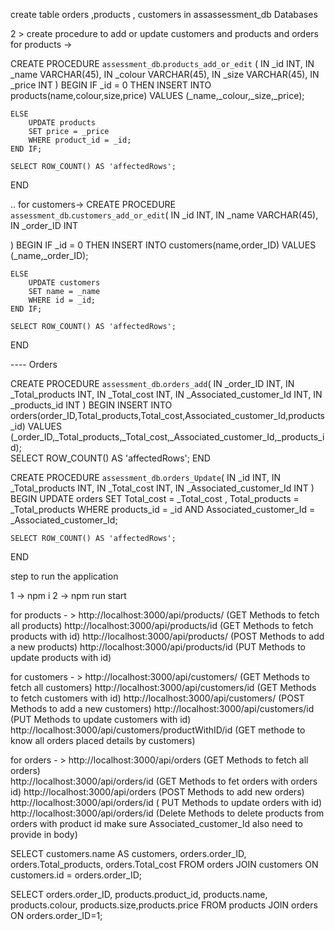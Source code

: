 create table orders ,products , customers in assassessment_db Databases

2 > create procedure to add or update customers and products and orders
for products -> 

CREATE PROCEDURE `assessment_db`.`products_add_or_edit` (
IN _id INT,
IN _name VARCHAR(45),
IN _colour VARCHAR(45),
IN _size VARCHAR(45),
IN _price INT
)
BEGIN
	IF _id = 0 THEN
		INSERT INTO products(name,colour,size,price)
		VALUES (_name,_colour,_size,_price);
        
	ELSE
		UPDATE products
        SET price = _price
        WHERE product_id = _id;
	END IF;
    
    SELECT ROW_COUNT() AS 'affectedRows';
END

.. for customers->
CREATE PROCEDURE `assessment_db`.`customers_add_or_edit`(
IN _id INT,
IN _name VARCHAR(45),
IN _order_ID INT

)
BEGIN
	IF _id = 0 THEN
		INSERT INTO customers(name,order_ID)
		VALUES (_name,_order_ID);
        
	ELSE
		UPDATE customers
        SET name = _name
        WHERE id = _id;
	END IF;
    
    SELECT ROW_COUNT() AS 'affectedRows';
END


---- Orders

CREATE PROCEDURE `assessment_db`.`orders_add`(
IN _order_ID INT,
IN _Total_products INT,
IN _Total_cost INT,
IN _Associated_customer_Id INT,
IN _products_id INT
)
BEGIN
		INSERT INTO orders(order_ID,Total_products,Total_cost,Associated_customer_Id,products_id)
		VALUES (_order_ID,_Total_products,_Total_cost,_Associated_customer_Id,_products_id);    
    SELECT ROW_COUNT() AS 'affectedRows';
END


CREATE PROCEDURE `assessment_db`.`orders_Update`(
IN _id INT,
IN _Total_products INT,
IN _Total_cost INT,
IN _Associated_customer_Id INT
)
BEGIN
		UPDATE orders
        SET Total_cost = _Total_cost , Total_products = _Total_products
        WHERE products_id = _id AND Associated_customer_Id = _Associated_customer_Id;
    
    SELECT ROW_COUNT() AS 'affectedRows';
END



step to run the application  

1 -> npm i
2 -> npm run start

for products - > 
      http://localhost:3000/api/products/ (GET Methods to fetch all products)
      http://localhost:3000/api/products/id (GET Methods to fetch products with id)
      http://localhost:3000/api/products/ (POST Methods to add a new products)
      http://localhost:3000/api/products/id (PUT Methods to update products with id)


for customers - > 
      http://localhost:3000/api/customers/ (GET Methods to fetch all customers)
      http://localhost:3000/api/customers/id (GET Methods to fetch customers with id)
      http://localhost:3000/api/customers/ (POST Methods to add a new customers)
      http://localhost:3000/api/customers/id (PUT Methods to update customers with id)  
	  http://localhost:3000/api/customers/productWithID/id (GET methode to know all orders placed details by customers)   

for orders - >
      http://localhost:3000/api/orders	 (GET Methods to fetch all orders)  
	  http://localhost:3000/api/orders/id (GET Methods to fet orders with orders id)
	  http://localhost:3000/api/orders  (POST Methods to add new orders)
	  http://localhost:3000/api/orders/id ( PUT Methods to update orders with id)
	  http://localhost:3000/api/orders/id (Delete Methods to delete products from orders with product id make sure Associated_customer_Id also need to provide in body)
 



SELECT customers.name AS customers, orders.order_ID, orders.Total_products, orders.Total_cost FROM orders JOIN customers ON customers.id = orders.order_ID;

SELECT orders.order_ID, products.product_id, products.name, products.colour, products.size,products.price FROM products JOIN orders ON orders.order_ID=1; 

